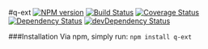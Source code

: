 #q-ext
[![NPM version](https://badge.fury.io/js/q-ext.svg)](http://badge.fury.io/js/q-ext)
[![Build Status](https://travis-ci.org/daviddenton/q-ext.png?branch=master)](https://travis-ci.org/daviddenton/q-ext)
[![Coverage Status](https://coveralls.io/repos/daviddenton/q-ext/badge.png)](https://coveralls.io/r/daviddenton/q-ext)
[![Dependency Status](https://david-dm.org/daviddenton/q-ext.png)](https://david-dm.org/daviddenton/q-ext)
[![devDependency Status](https://david-dm.org/daviddenton/q-ext/dev-status.png)](https://david-dm.org/daviddenton/q-ext#info=devDependencies)


###Installation
Via npm, simply run: ```npm install q-ext```
